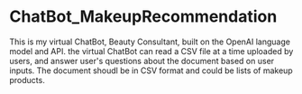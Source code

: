 # ChatBot_MakeupRecommendation

This is my virtual ChatBot, Beauty Consultant, built on the OpenAI language model and API. the virtual ChatBot can read a CSV file at a time uploaded by users, and answer user's questions about the document based on user inputs. The document shoudl be in CSV format and could be lists of makeup products.

